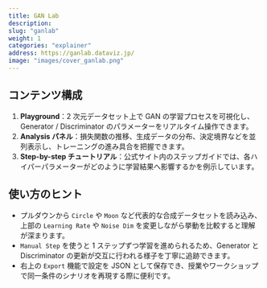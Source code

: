 ```yaml
---
title: GAN Lab
description: 
slug: "ganlab"
weight: 1
categories: "explainer"
address: https://ganlab.dataviz.jp/
image: "images/cover_ganlab.png"
---
```



## コンテンツ構成

1. **Playground**：2 次元データセット上で GAN の学習プロセスを可視化し、Generator / Discriminator のパラメーターをリアルタイム操作できます。
2. **Analysis パネル**：損失関数の推移、生成データの分布、決定境界などを並列表示し、トレーニングの進み具合を把握できます。
3. **Step-by-step チュートリアル**：公式サイト内のステップガイドでは、各ハイパーパラメーターがどのように学習結果へ影響するかを例示しています。

## 使い方のヒント

- プルダウンから `Circle` や `Moon` など代表的な合成データセットを読み込み、上部の `Learning Rate` や `Noise Dim` を変更しながら挙動を比較すると理解が深まります。
- `Manual Step` を使うと 1 ステップずつ学習を進められるため、Generator と Discriminator の更新が交互に行われる様子を丁寧に追跡できます。
- 右上の `Export` 機能で設定を JSON として保存でき、授業やワークショップで同一条件のシナリオを再現する際に便利です。

